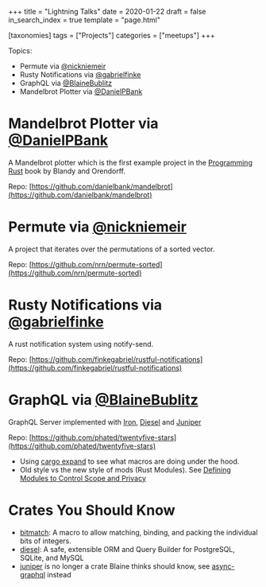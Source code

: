 +++
title = "Lightning Talks"
date = 2020-01-22
draft = false
in_search_index = true
template = "page.html"

[taxonomies] 
tags = ["Projects"]
categories = ["meetups"]
+++

Topics:

-   Permute via [@nickniemeir](https://github.com/nrn)
-   Rusty Notifications via [@gabrielfinke](https://github.com/finkegabriel)
-   GraphQL via [@BlaineBublitz](https://github.com/phated)
-   Mandelbrot Plotter via [@DanielPBank](https://github.com/danielbank)

<!-- more -->

# Mandelbrot Plotter via [@DanielPBank](https://github.com/danielbank)

A Mandelbrot plotter which is the first example project in the [Programming Rust](https://www.amazon.com/Programming-Rust-Fast-Systems-Development/dp/1491927283) book by Blandy and Orendorff.

Repo: [https://github.com/danielbank/mandelbrot](https://github.com/danielbank/mandelbrot)

# Permute via [@nickniemeir](https://github.com/nrn)

A project that iterates over the permutations of a sorted vector.

Repo: [https://github.com/nrn/permute-sorted](https://github.com/nrn/permute-sorted)

# Rusty Notifications via [@gabrielfinke](https://github.com/finkegabriel)

A rust notification system using notify-send.

Repo: [https://github.com/finkegabriel/rustful-notifications](https://github.com/finkegabriel/rustful-notifications)

# GraphQL via [@BlaineBublitz](https://github.com/phated)

GraphQL Server implemented with [Iron](https://github.com/iron/iron), [Diesel](https://github.com/diesel-rs/diesel) and [Juniper](https://github.com/graphql-rust/juniper)

Repo: [https://github.com/phated/twentyfive-stars](https://github.com/phated/twentyfive-stars)

-   Using [cargo expand](https://github.com/dtolnay/cargo-expand) to see what macros are doing under the hood.
-   Old style vs the new style of mods (Rust Modules). See [Defining Modules to Control Scope and Privacy](https://doc.rust-lang.org/book/ch07-02-defining-modules-to-control-scope-and-privacy.html)

# Crates You Should Know

-   [bitmatch](https://crates.io/crates/bitmatch): A macro to allow matching, binding, and packing the individual bits of integers.
-   [diesel](https://crates.io/crates/diesel): A safe, extensible ORM and Query Builder for PostgreSQL, SQLite, and MySQL
-   [juniper](https://crates.io/crates/juniper) is no longer a crate Blaine thinks should know, see [async-graphql](https://crates.io/crates/async-graphql) instead
